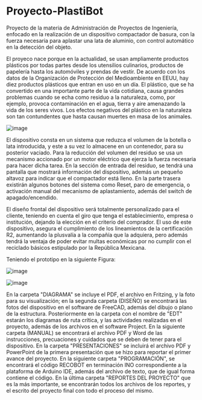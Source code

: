 # Proyecto-PlastiBot
Proyecto de la materia de Administración de Proyectos de Ingeniería, enfocado en la realización de un dispositivo compactador de basura, con la fuerza necesaria para aplastar una lata de aluminio, con control automático en la detección del objeto.

El proyeco nace porque en la actualidad, se usan ampliamente productos plásticos por todas partes desde los utensilios culinarios, productos de papelería hasta los automóviles y prendas de vestir. De acuerdo con los datos de la Organización de Protección del Medioambiente en EEUU, hay diez productos plásticos que entran en uso en un día. El plástico, que se ha convertido en una importante parte de la vida cotidiana, causa grandes problemas cuando se echa como residuo a la naturaleza, como, por ejemplo, provoca contaminación en el agua, tierra y aire amenazando la vida de los seres vivos. Los efectos negativos del plástico en la naturaleza son tan contundentes que hasta causan muertes en masa de los animales.

![image](https://user-images.githubusercontent.com/105731556/169872124-db27a0fa-9cdc-416a-837a-a4ecf824b340.png)


El dispositivo consta en un sistema que reduzca el volumen de la botella o lata introducida, y este a su vez lo almacene en un contenedor, para su posterior vaciado. Para la reducción del volumen del residuo se usa un mecanismo accionado por un motor eléctrico que ejerza la fuerza necesaria para hacer dicha tarea.
En la sección de entrada del residuo, se tendrá una pantalla que mostrará información del dispositivo, además un pequeño altavoz para indicar que el compactador está lleno. En la parte trasera existirán algunos botones del sistema como Reset, paro de emergencia, o activación manual del mecanismo de aplastamiento, además del switch de apagado/encendido.

El diseño frontal del dispositivo será totalmente personalizado para el cliente, teniendo en cuenta el giro que tenga el establecimiento, empresa o institución, dejando la elección en el criterio del comprador. El uso de este dispositivo, asegura el cumplimiento de los lineamientos de la certificación R2, aumentando la plusvalía a la compañía que la adquiera, pero además tendrá la ventaja de poder evitar multas económicas por no cumplir con el reciclado básicos estipulado por la República Mexicana.

Teniendo el prototipo en la siguiente Figura:

![image](https://user-images.githubusercontent.com/105731556/169872296-c2fbfa2c-b18e-4bd0-99bf-69f0fa9d7a4f.png)


![image](https://user-images.githubusercontent.com/105731556/169872371-a63ceffa-0d15-4de5-8092-c0e3d89647cf.png)

En la carpeta "DIAGRAMA" se incluye el PDF, el archivo en Fritzing, y la foto para su visualización; en la segunda carpeta (DISEÑO) se encontrará las fotos del dispositivo en el software de FreeCAD, además del dibujo o plano de la estructura. Posteriormente en la carpeta con el nombre de "EDT" estarán los diagramas de ruta crítica, y las actividades realizadas en el proyecto, además de los archivos en el software Project. En la siguiente carpeta (MANUAL) se encontrará el archivo PDF y Word de las instrucciones, precuaciones y cuidados que se deben de tener para el dispositivo. En la carpeta "PRESENTACIONES" se incluirá el archivo PDF y PowerPoint de la primera presentación que se hizo para reportar el primer avance del proyecto. En la siguiente carpeta "PROGRAMACIÓN", se encontrará el código RECOBOT en terminación INO correspondiente a la plataforma de Arduino IDE, además del archivo de texto, que de igual forma contiene el código. En la última carpeta "REPORTES DEL PROYECTO" que es la más importante, se encontrarán todos los archivos de los reportes, y el escrito del proyecto final con todo el proceso del mismo.
